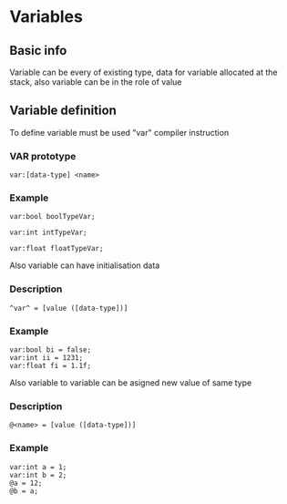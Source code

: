 #  Variables

## Basic info

Variable can be every of existing type, data for variable allocated at the stack, also variable can be in the role of value

## Variable definition

To define variable must be used "var" compiler instruction

### VAR prototype
 ```
 var:[data-type] <name>
 ```
 
### Example
    
    var:bool boolTypeVar;
       
    var:int intTypeVar;
        
    var:float floatTypeVar;

Also variable can have initialisation data

### Description
```
^var^ = [value ([data-type])]
```

### Example
```
var:bool bi = false;
var:int ii = 1231;
var:float fi = 1.1f;
```

Also variable to variable can be asigned new value of same type

### Description
```
@<name> = [value ([data-type])]
```
### Example
```
var:int a = 1;
var:int b = 2;
@a = 12;
@b = a;
```

